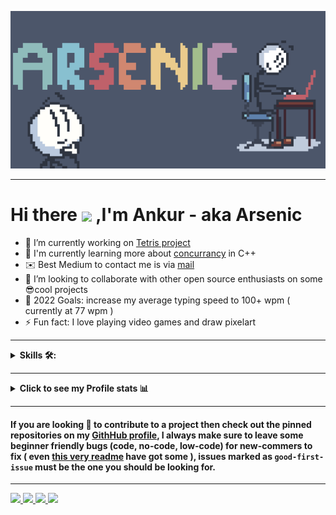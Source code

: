 <p align="center">
<img src="https://github.com/Arsenic-ATG/Arsenic-ATG/blob/master/assets/arsenic_banner.png" />
</p>

---

# Hi there <img align="center" src="https://github.com/Arsenic-ATG/Arsenic-ATG/blob/master/assets/hello.gif" width="35"> ,I'm Ankur - aka Arsenic

- 🔭 I’m currently working on [Tetris project](https://github.com/Arsenic-ATG/Tetris)
- 🌱 I'm currently learning more about [concurrancy](https://en.wikipedia.org/wiki/Concurrency_(computer_science)) in C++
- ✉️ Best Medium to contact me is via [mail](mailto:arsenic.secondary@gmail.com)
- 👯 I’m looking to collaborate with other open source enthusiasts on some 😎cool projects
- 🥅 2022 Goals: increase my average typing speed to 100+ wpm ( currently at 77 wpm )
- ⚡ Fun fact: I love playing video games and draw pixelart
---

<details><summary><strong>Skills 🛠:</strong></summary>
<br />

 Programming languages :
 
 [![C++](https://img.shields.io/badge/C%2B%2B-%23434C5E?style=for-the-badge&logo=C%2B%2B&labelColor=%23800000)](https://en.wikipedia.org/wiki/C%2B%2B)
 [![C](https://img.shields.io/badge/%20-C--language-%23434C5E?style=for-the-badge&logo=c&%2B%2B&labelColor=%23A8B9CC&logoColor=black)](https://en.wikipedia.org/wiki/C_(programming_language))
 [![Python](https://img.shields.io/badge/python-%23434C5E?style=for-the-badge&logo=python&%2B%2B&labelColor=%233776AB&logoColor=white)](https://www.python.org)
 [![Elisp](https://img.shields.io/badge/Elisp-%23434C5E?style=for-the-badge&logo=gnuemacs&labelColor=%237F5AB6&logoColor=white)](https://en.wikipedia.org/wiki/Emacs_Lisp)
 [![Swift](https://img.shields.io/badge/Swift-%23434C5E?style=for-the-badge&logo=Swift&labelColor=%23FA7343&logoColor=white)](https://developer.apple.com/swift/)
 
 Frameworks and tools : 
 
 [![Qt](https://img.shields.io/badge/Qt-%23434C5E?style=for-the-badge&logo=Qt&labelColor=%2341CD52&logoColor=white)](https://www.qt.io)
 [![SDL2.0](./assets/badges/sdl_shield.svg)](https://www.libsdl.org) 
 [![emscripten](./assets/badges/emscripten_shield.svg)](https://emscripten.org)
 [![gcc](./assets/badges/gcc_shield.svg)](https://gcc.gnu.org)
 [![llvm](https://img.shields.io/badge/LLVM-%23434C5E?style=for-the-badge&logo=llvm&labelColor=%23262D3A&logoColor=white)](https://llvm.org)
 [![doxygen](./assets/badges/doxygen_shield.svg)](https://doxygen.nl)
 
Documentation: 

[![markdown](https://img.shields.io/badge/markdown-%23434C5E?style=for-the-badge&logo=Markdown&labelColor=black&logoColor=white)](https://en.wikipedia.org/wiki/Markdown)
[![org mode](https://img.shields.io/badge/Org%20mode-%23434C5E?style=for-the-badge&logo=Org&labelColor=%2377AA99&logoColor=white)](https://orgmode.org)

Debugging 

[![gdb](./assets/badges/gdb_shield.svg)](https://www.sourceware.org/gdb/)
[![lldb](https://img.shields.io/badge/LLDB-%23434C5E?style=for-the-badge&logo=llvm&labelColor=%23262D3A&logoColor=white)](https://lldb.llvm.org)

Version Control

[![Git](https://img.shields.io/badge/Git-%23434C5E?style=for-the-badge&logo=git&labelColor=%23F05032&logoColor=white)](https://git-scm.com)


 Data Base:
 
 [![MySQL](https://img.shields.io/badge/MySQL-%23434C5E?style=for-the-badge&logo=MySQL&labelColor=%234479A1&logoColor=black)](https://www.mysql.com)


 Operating System:
 
 [![Emacs](https://img.shields.io/badge/GNU%20Emacs-%23434C5E?style=for-the-badge&logo=gnuemacs&labelColor=%237F5AB6&logoColor=white)](https://github.com/Arsenic-ATG/Emacs-config)
 [![MacOS](https://img.shields.io/badge/Macos-%23434C5E?style=for-the-badge&logo=apple&labelColor=white&logoColor=black)]()
 [![Windows](https://img.shields.io/badge/Windows-%23434C5E?style=for-the-badge&logo=Windows&labelColor=%230078D6&logoColor=white)]()
 
 Terminal and Shells: 
 
 [![iterm-2](https://img.shields.io/badge/iterm2-%23434C5E?style=for-the-badge&logo=iTerm2&labelColor=black&logoColor=white)]()
 [![warp](./assets/badges/warp_shield.svg)]()
 [![zsh](https://img.shields.io/badge/Z--shell-%23434C5E?style=for-the-badge&logo=powerShell&labelColor=%23000000&logoColor=white)](https://en.wikipedia.org/wiki/Z_shell)
 [![bash](https://img.shields.io/badge/Bash-%23434C5E?style=for-the-badge&logo=GNU%20Bash&labelColor=%234EAA25&logoColor=black)](https://en.wikipedia.org/wiki/Bash_(Unix_shell))
 
 Text Editor

[![Emacs](https://img.shields.io/badge/GNU%20Emacs-%23434C5E?style=for-the-badge&logo=gnuemacs&labelColor=%237F5AB6&logoColor=white)]()
[![Xcode](https://img.shields.io/badge/Xcode-%23434C5E?style=for-the-badge&logo=Xcode&labelColor=%23147EFB&logoColor=white)](https://en.wikipedia.org/wiki/Xcode)
[![Sublime](https://img.shields.io/badge/Sublime--Text-%23434C5E?style=for-the-badge&logo=sublime%20text&labelColor=%23FF9800&logoColor=black)](https://en.wikipedia.org/wiki/Sublime_Text)

</details>

---

<details><summary><strong>Click to see my Profile stats 📊</strong></summary>
<br />

<p align="center">
<a>
  <img height="180em" src="https://github-readme-stats.vercel.app/api?username=Arsenic-ATG&show_icons=true&hide_border=true&count_private=true&theme=nord"/>
  <img height="180em" src="https://github-readme-stats.vercel.app/api/top-langs/?username=Arsenic-ATG&hide=TeX,QMake&theme=nord&layout=compact&hide_border=true"/>
</a>

<a>
  <img height="137em" src="https://github-profile-trophy.vercel.app/?username=Arsenic-ATG&theme=nord&no-frame=true&margin-w=4&row=1"/>
</a>

<a>
  <img height="295em" src="https://github-readme-activity-graph.cyclic.app/graph?username=arsenic-atg&hide_border=true&theme=nord"" />
</a>

</p>

**NOTE** : the above data (Most Used Languages) does not indicate my skill level or something like that, it's a github metric of which languages i have the most code on github
</details>

 ----
 
#### If you are looking 👀 to contribute to a project then check out the pinned repositories on my [GithHub profile](https://github.com/Arsenic-ATG), I always make sure to leave some beginner friendly bugs (code, no-code, low-code) for new-commers to fix ( even [this very readme](https://github.com/Arsenic-ATG/Arsenic-ATG/issues) have got some ), issues marked as `good-first-issue` must be the one you should be looking for.

 ----
<a href= mailto:arsenic.secondary@gmail.com>
<img src= "https://img.shields.io/badge/Gmail-D14836?style=for-the-badge&logo=gmail&logoColor=white"/>
</a>
<a href= "https://discord.com/users/711927506445533205">
<img src= "https://img.shields.io/badge/Discord-7289DA?style=for-the-badge&logo=discord&logoColor=white"/>
</a>
<a href= "https://stackoverflow.com/users/12030775/arsenic?tab=profile">
<img src= "https://img.shields.io/badge/Stack_Overflow-FE7A16?style=for-the-badge&logo=stack-overflow&logoColor=white"/>
</a>
<a href= "https://www.sololearn.com/profile/15170059">
<img src= "https://img.shields.io/badge/Sololearn-149ef2?style=for-the-badge&logo=sololearn&logoColor=white"/>
</a>
